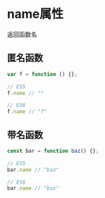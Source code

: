 # name属性

返回函数名


## 匿名函数
```js
var f = function () {};

// ES5
f.name // ""

// ES6
f.name // "f"
```

## 带名函数
```js
const bar = function baz() {};

// ES5
bar.name // "baz"

// ES6
bar.name // "baz"
```

